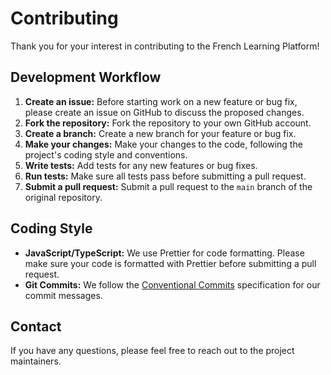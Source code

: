 # Contributing

Thank you for your interest in contributing to the French Learning Platform!

## Development Workflow

1.  **Create an issue:** Before starting work on a new feature or bug fix, please create an issue on GitHub to discuss the proposed changes.
2.  **Fork the repository:** Fork the repository to your own GitHub account.
3.  **Create a branch:** Create a new branch for your feature or bug fix.
4.  **Make your changes:** Make your changes to the code, following the project's coding style and conventions.
5.  **Write tests:** Add tests for any new features or bug fixes.
6.  **Run tests:** Make sure all tests pass before submitting a pull request.
7.  **Submit a pull request:** Submit a pull request to the `main` branch of the original repository.

## Coding Style

-   **JavaScript/TypeScript:** We use Prettier for code formatting. Please make sure your code is formatted with Prettier before submitting a pull request.
-   **Git Commits:** We follow the [Conventional Commits](https://www.conventionalcommits.org/) specification for our commit messages.

## Contact

If you have any questions, please feel free to reach out to the project maintainers.
